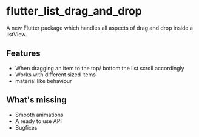 # flutter_list_drag_and_drop

A new Flutter package which handles all aspects of drag and drop inside a listView.

## Features

- When dragging an item to the top/ bottom the list scroll accordingly 
- Works with different sized items
- material like behaviour 

## What's missing

- Smooth animations
- A ready to use API
- Bugfixes
